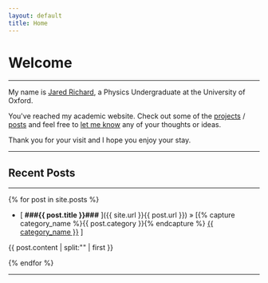 ```yaml
---
layout: default
title: Home
---
```


<h1>Welcome</h1>

-----

My name is <a href="{{ site.url }}/about">Jared Richard</a>, a Physics Undergraduate at the University of Oxford. 

You've reached my academic website. Check out some of the <a href="{{ site.url }}/projectarchive">projects</a> / <a href="{{ site.url }}/postarchive">posts</a> and feel free to <a href="{{ site.url }}/about">let me know</a> any of your thoughts or ideas.

Thank you for your visit and I hope you enjoy your stay.

-----

<h2>Recent Posts</h2>

-----

{% for post in site.posts %}

 - [ **###{{ post.title }}###** ]({{ site.url }}{{ post.url }}) » [{% capture category_name %}{{ post.category }}{% endcapture %} <a href="/category/{{ category_name }}">{{ category_name }}</a> ]

 <!-- Excerpt -->
 
 {{ post.content | split:"<!-- more -->" | first }}

{% endfor %}

-----





